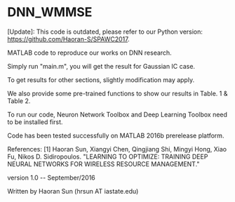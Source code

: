 # DNN_WMMSE

[Update]: This code is outdated, please refer to our Python version:  https://github.com/Haoran-S/SPAWC2017.

MATLAB code to reproduce our works on DNN research.

Simply run "main.m", you will get the result for Gaussian IC case.

To get results for other sections, slightly modification may apply.

We also provide some pre-trained functions to show our results in Table. 1 & Table 2.

To run our code, Neuron Network Toolbox and Deep Learning Toolbox need to be installed first.

Code has been tested successfully on MATLAB 2016b prerelease platform.


References:
 [1] Haoran Sun, Xiangyi Chen, Qingjiang Shi, Mingyi Hong, Xiao Fu, Nikos D. Sidiropoulos.
 "LEARNING TO OPTIMIZE: TRAINING DEEP NEURAL NETWORKS FOR WIRELESS RESOURCE MANAGEMENT."


version 1.0 -- September/2016

Written by Haoran Sun (hrsun AT iastate.edu)
